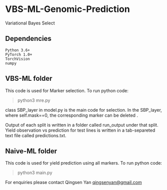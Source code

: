 # VBS-ML-Genomic-Prediction
Variational Bayes Select
## Dependencies

    Python 3.6+
    PyTorch 1.0+
    TorchVision
    numpy



## VBS-ML folder

This code is used for Marker selection. To run python code:
>python3  mre.py


class SBP_layer in model.py is the main code for selection. In the SBP_layer, where self.mask==0, the corresponding marker can be deleted .

Output of each split is written in a folder called run_output under that split. Yield observation vs prediction for test lines is written in a tab-separeted text file called predictions.txt.

## Naive-ML folder

This code is used for yield prediction using all markers. To run python code:
>python3  main.py


For enquiries please contact Qingsen Yan <qingsenyan@gmail.com>

